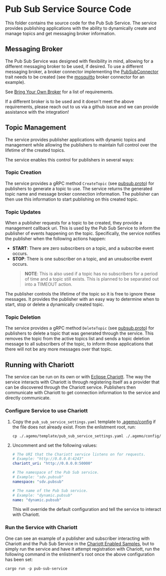 # Pub Sub Service Source Code

This folder contains the source code for the Pub Sub Service. The service provides publishing
applications with the ability to dynamically create and manage topics and get messaging broker
information.

## Messaging Broker

The Pub Sub Service was designed with flexibility in mind, allowing for a different messaging
broker to be used, if desired. To use a different messaging broker, a broker connector implementing
the [PubSubConnector](./src/pubsub_connector.rs) trait needs to be created (see the
[mosquitto](./src/connectors/mosquitto_connector.rs) broker connector for an example).

See [Bring Your Own Broker](../docs/README.md#bring-your-own-broker) for a list of requirements.

If a different broker is to be used and it doesn't meet the above requirements, please reach out to
us via a github issue and we can provide assistance with the integration!

## Topic Management

The service provides publisher applications with dynamic topics and management while allowing the
publishers to maintain full control over the lifetime of the created topics.

The service enables this control for publishers in several ways:

### Topic Creation

The service provides a gRPC method `CreateTopic` (see
[pubsub.proto](../proto/pubsub/v1/pubsub.proto)) for publishers to generate a topic to use. The
service returns the generated topic name and message broker connection information. The publisher
can then use this information to start publishing on this created topic.

### Topic Updates

When a publisher requests for a topic to be created, they provide a management callback uri.
This is used by the Pub Sub Service to inform the publisher of events happening on the topic.
Specifically, the service notifies the publisher when the following actions happen:

- **START**: There are zero subscribers on a topic, and a subscribe event occurs.
- **STOP**: There is one subscriber on a topic, and an unsubscribe event occurs.
  > **NOTE**: This is also used if a topic has no subscribers for a period of time and a topic
              still exists. This is planned to be separated out into a TIMEOUT action.

The publisher controls the lifetime of the topic so it is free to ignore these messages. It
provides the publisher with an easy way to determine when to start, stop or delete a dynamically
created topic.

### Topic Deletion

The service provides a gRPC method `DeleteTopic` (see
[pubsub.proto](../proto/pubsub/v1/pubsub.proto)) for publishers to delete a topic that was
generated through the service. This removes the topic from the active topics list and sends a topic
deletion message to all subscribers of the topic, to inform those applications that there will not
be any more messages over that topic.

## Running with Chariott

The service can be run on its own or with
[Eclipse Chariott](https://github.com/eclipse-chariott/chariott). The way the service interacts
with Chariott is through registering itself as a provider that can be discovered through the
Chariott service. Publishers then communicate with Chariott to get connection information to the
service and directly communicate.

### Configure Service to use Chariott

1. Copy the `pub_sub_service_settings.yaml` template to [.agemo/config](../.agemo/config/) if the
file does not already exist. From the enlistment root, run:

    ```shell
    cp ./.agemo/template/pub_sub_service_settings.yaml ./.agemo/config/
    ```

2. Uncomment and set the following values:

    ```yaml
    # The URI that the Chariott service listens on for requests.
    # Example: "http://0.0.0.0:4243"
    chariott_uri: "http://0.0.0.0:50000"

    # The namespace of the Pub Sub service.
    # Example: "sdv.pubsub"
    namespace: "sdv.pubsub"

    # The name of the Pub Sub service.
    # Example: "dynamic.pubsub"
    name: "dynamic.pubsub"
    ```

    This will override the default configuration and tell the service to interact with Chariott.

### Run the Service with Chariott

One can see an example of a publisher and subscriber interacting with Chariott and the Pub Sub
Service in the [Chariott Enabled Samples](../samples/README.md#for-chariott-enabled-samples), but
to simply run the service and have it attempt registration with Chariott, run the following command
in the enlistment's root once the above configuration has been set:

```shell
cargo run -p pub-sub-service
```
